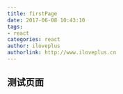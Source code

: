 ```yaml
---
title: firstPage
date: 2017-06-08 10:43:10
tags:
- react
categories: react
author: iloveplus
authorlink: http://www.iloveplus.cn
---
```


## 测试页面